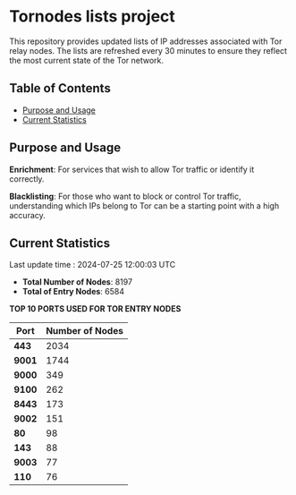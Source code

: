# Tornodes lists project

This repository provides updated lists of IP addresses associated with Tor relay nodes. The lists are refreshed every 30 minutes to ensure they reflect the most current state of the Tor network.

## Table of Contents

- [Purpose and Usage](#purpose-and-usage)
- [Current Statistics](#current-statistics)


## Purpose and Usage

**Enrichment**: For services that wish to allow Tor traffic or identify it correctly.

**Blacklisting**: For those who want to block or control Tor traffic, understanding which IPs belong to Tor can be a starting point with a high accuracy.

## Current Statistics

Last update time : 2024-07-25 12:00:03 UTC

- **Total Number of Nodes**: 8197
- **Total of Entry Nodes**: 6584

**TOP 10 PORTS USED FOR TOR ENTRY NODES**

| **Port** | **Number of Nodes** |
|------|-----------------|
| **443**   | 2034  |
| **9001**   | 1744  |
| **9000**   | 349  |
| **9100**   | 262  |
| **8443**   | 173  |
| **9002**   | 151  |
| **80**   | 98  |
| **143**   | 88  |
| **9003**   | 77  |
| **110**   | 76  |

